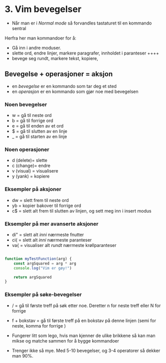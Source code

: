 # 3. Vim bevegelser

- Når man er i *Normal mode* så forvandles tastaturet til en kommando sentral

Herfra her man kommandoer for å: 

- Gå inn i andre moduser. 
- slette ord, endre linjer, markere paragrafer, innholdet i paranteser ++++
- bevege seg rundt, markere tekst, kopiere, 


## Bevegelse + operasjoner = aksjon

- en *bevegelse* er en kommando som tar deg et sted
- en *operasjon* er en kommando som gjør noe med bevegelsen

### Noen bevegelser
- w = gå til neste ord
- b = gå til forrige ord
- e = gå til enden av et ord
- $ = gå til slutten av en linje
- _ = gå til starten av en linje

### Noen operasjoner
- d (delete)= slette
- c (change)= endre
- v (visual) = visualisere
- y (yank) = kopiere

### Eksempler på aksjoner
- dw = slett frem til neste ord
- yb = kopier bakover til forrige ord
- c$ = slett alt frem til slutten av linjen, og sett meg inn i insert modus


### Eksempler på mer avanserte aksjoner
- di" = slett alt _inni_ nærmeste fnutter
- ci( = slett alt _inni_ nærmeste paranteser
- va{ = visualiser alt _rundt_ nærmeste krøllparanteser

```js 

function myTestFunction(arg) {
    const argSquared = arg * arg
    console.log("Vim er gøy!")

    return argSquared
}

```


### Eksempler på søke-bevegelser
- / = gå til første treff på søk etter noe. Deretter n for neste treff eller N for forrige
- f + bokstav = gå til første treff på en bokstav på denne linjen (semi for neste, komma for forrige )



- Fungerer litt som lego, hvis man kjenner de ulike brikkene 
  så kan man mikse og matche sammen for å bygge kommandoer
- Trenger ikke så mye. Med 5-10 bevegelser, og 3-4 operatorer så dekker man 90%.
